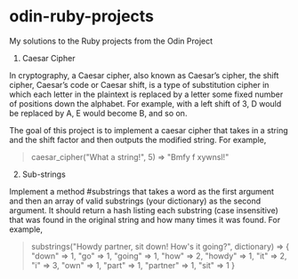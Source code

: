 # odin-ruby-projects
My solutions to the Ruby projects from the Odin Project 

1) Caesar Cipher

In cryptography, a Caesar cipher, also known as Caesar’s cipher, the shift cipher, Caesar’s code or Caesar shift, is a type of substitution cipher in which each letter in the plaintext is replaced by a letter some fixed number of positions down the alphabet. For example, with a left shift of 3, D would be replaced by A, E would become B, and so on.

The goal of this project is to implement a caesar cipher that takes in a string and the shift factor and then outputs the modified string.
For example,

> caesar_cipher("What a string!", 5)
=> "Bmfy f xywnsl!"

2) Sub-strings

Implement a method #substrings that takes a word as the first argument and then an array of valid substrings (your dictionary) as the second argument. It should return a hash listing each substring (case insensitive) that was found in the original string and how many times it was found. 
For example,

> substrings("Howdy partner, sit down! How's it going?", dictionary)
=> { "down" => 1, "go" => 1, "going" => 1, "how" => 2, "howdy" => 1, "it" => 2, "i" => 3, "own" => 1, "part" => 1, "partner" => 1, "sit" => 1 }
